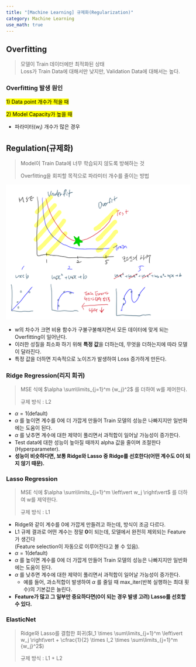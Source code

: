 ```yaml
---
title: "[Machine Learning] 규제화(Regularization)"
category: Machine Learning
use_math: true
---
```


## Overfitting
> 모델이 Train 데이터에만 최적화된 상태<br>
> Loss가 Train Data에 대해서만 낮지만, Validation Data에 대해서는 높다.

### Overfitting 발생 원인
<mark style="backgrounc-color:yellow">1) Data point 개수가 적을 때</mark>
   
<mark style="backgrounc-color:yellow">2) Model Capacity가 높을 때</mark>
- 파라미터($w_i$) 개수가 많은 경우
    

## Regulation(규제화)
> Model이 Train Data에 너무 학습되지 않도록 방해하는 것
> 
> Overfitting을 회피할 목적으로 파라미터 개수를 줄이는 방법

![](/assets/images/posts/ml/regularization.png)

- w의 차수가 크면 비용 함수가 구불구불해지면서 모든 데이터에 맞게 되는 Overfitting이 일어난다.
- 이러한 성질을 최소화 하기 위해 **특정 값**을 더하는데, 무엇을 더하는지에 따라 모델이 달라진다.
- 특정 값을 더하면 지속적으로 노이즈가 발생하여 Loss 증가하게 만든다.

### Ridge Regression(리지 회귀)
> MSE 식에 $\alpha \sum\limits_{j=1}^m {w_j}^2$ 를 더하여 w를 제어한다.
> 
> 규제 방식 : L2

- $\alpha = 1$(default) 
- $\alpha$ 를 높이면 계수를 0에 더 가깝게 만들어 Train 모델의 성능은 나빠지지만 일반화에는 도움이 된다.
- $\alpha$ 를 낮추면 계수에 대한 제약이 풀리면서 과적합이 일어날 가능성이 증가한다.
- Test data에 대한 성능이 높아질 때까지 alpha 값을 줄이며 조절한다(Hyperparameter).
- **성능이 비슷하다면, 보통 Ridge와 Lasso 중 Ridge를 선호한다(어떤 계수도 0이 되지 않기 때문).**

### Lasso Regression
> MSE 식에 $\alpha \sum\limits_{j=1}^m \left\vert w_j \right\vert$ 를 더하여 w를 제약한다.
>
> 규제 방식 : L1

- Ridge와 같이 계수를 0에 가깝게 만들려고 하는데, 방식이 조금 다르다.
- L1 규제 결과로 어떤 계수는 정말 **0**이 되는데, 모델에서 완전히 제외되는 Feature가 생긴다<br>(Feature selection이 자동으로 이루어진다고 볼 수 있음).
- $\alpha = 1$(default) 
- $\alpha$ 를 높이면 계수를 0에 더 가깝게 만들어 Train 모델의 성능은 나빠지지만 일반화에는 도움이 된다.
- $\alpha$ 를 낮추면 계수에 대한 제약이 풀리면서 과적합이 일어날 가능성이 증가한다.
    - 예를 들어, 과소적합이 발생하여 $\alpha$ 를 줄일 때 max_iter(반복 실행하는 최대 횟수)의 기본값은 늘린다.
- **Feature가 많고 그 일부만 중요하다면(0이 되는 경우 발생 고려) Lasso를 선호할 수 있다.**
 


### ElasticNet
> Ridge와 Lasso를 결합한 회귀($l_1 \times \sum\limits_{j=1}^m \left\vert w_j \right\vert + \cfrac{1}{2} \times l_2 \times \sum\limits_{j=1}^m {w_j}^2$)
> 
> 규제 방식 : L1 + L2


<!-- ## 실습
- <a href="https://colab.research.google.com/drive/1EG4nHyKn8WWUk5iaKMfJnw1F5rqu0Sun?usp=sharing">선형 회귀 통합 실습</a>
- <a href="https://drive.google.com/file/d/1KANiK1hcbTwWE52Cv9YBj-7-fF1RLMlf/view?usp=sharing">Bike Sharing Kaggle Data 실습</a> -->